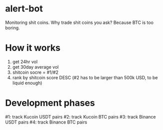 # alert-bot

Monitoring shit coins. Why trade shit coins you ask? Because BTC is too boring.

# How it works

1. get 24hr vol
2. get 30day average vol
3. shitcoin socre = #1/#2
4. rank by shitcoin score DESC
   (#2 has to be larger than 500k USD, to be liquid enough)

# Development phases

#1: track Kucoin USDT pairs
#2: track Kucoin BTC pairs
#3: track Binance USDT pairs
#4: track Binance BTC pairs
